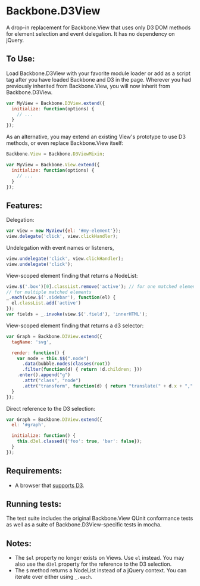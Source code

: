 Backbone.D3View
===================


A drop-in replacement for Backbone.View that uses only D3 DOM methods for
element selection and event delegation. It has no dependency on jQuery.


To Use:
-------
Load Backbone.D3View with your favorite module loader or add as a script
tag after you have loaded Backbone and D3 in the page. Wherever you had previously
inherited from Backbone.View, you will now inherit from Backbone.D3View.

```js
var MyView = Backbone.D3View.extend({
  initialize: function(options) {
    // ...
  }
});
```

As an alternative, you may extend an existing View's prototype to use D3
methods, or even replace Backbone.View itself:

```js
Backbone.View = Backbone.D3ViewMixin;

var MyView = Backbone.View.extend({
  initialize: function(options) {
    // ...
  }
});
```

Features:
---------
Delegation:
```js
var view = new MyView({el: '#my-element'});
view.delegate('click', view.clickHandler);
```

Undelegation with event names or listeners,
```js
view.undelegate('click', view.clickHandler);
view.undelegate('click');
```

View-scoped element finding that returns a NodeList:
```js
view.$('.box')[0].classList.remove('active'); // for one matched element
// for multiple matched elements
_.each(view.$('.sidebar'), function(el) {
  el.classList.add('active')
});
var fields = _.invoke(view.$('.field'), 'innerHTML');
```

View-scoped element finding that returns a d3 selector:
```js
var Graph = Backbone.D3View.extend({
  tagName: 'svg',

  render: function() {
    var node = this.$$(".node")
      .data(bubble.nodes(classes(root))
      .filter(function(d) { return !d.children; }))
    .enter().append("g")
      .attr("class", "node")
      .attr("transform", function(d) { return "translate(" + d.x + "," + d.y + ")"; });
  }
});
```

Direct reference to the D3 selection:
```js
var Graph = Backbone.D3View.extend({
  el: '#graph',

  initialize: function() {
    this.d3el.classed({'foo': true, 'bar': false});
  }
});
```

Requirements:
-------------
* A browser that [supports D3](https://github.com/mbostock/d3/wiki#browser-support).

Running tests:
--------------
The test suite includes the original Backbone.View QUnit conformance tests as
well as a suite of Backbone.D3View-specific tests in mocha.

Notes:
------
* The `$el` property no longer exists on Views. Use `el` instead. You may also
  use the `d3el` property for the reference to the D3 selection.
* The `$` method returns a NodeList instead of a jQuery context. You can
  iterate over either using `_.each`.
